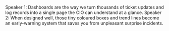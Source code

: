 Speaker 1: Dashboards are the way we turn thousands of ticket updates and log records into a single page the CIO can understand at a glance.
Speaker 2: When designed well, those tiny coloured boxes and trend lines become an early-warning system that saves you from unpleasant surprise incidents.

